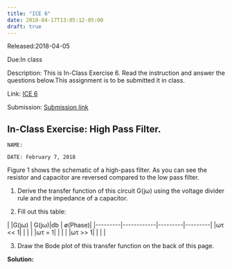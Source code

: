 ```yaml
---
title: "ICE 6"
date: 2018-04-17T13:05:12-05:00
draft: true
---
```


Released:2018-04-05

Due:In class

Description:
This is In-Class Exercise 6. Read the instruction and answer the questions below.This assignment is to be submitted it in class.

Link: [ICE 6](https://github.com/ABE425/data/blob/lia/ICE/ICE_CircuitAnalysis.pdf)

Submission: [Submission link](?)

## In-Class Exercise: High Pass Filter.
```
NAME:

DATE: February 7, 2018
```
Figure 1 shows the schematic of a high-pass filter. As you can see the resistor and capacitor are reversed compared to the low pass filter.

1. Derive the transfer function of this circuit G(jω) using the voltage divider rule and the impedance of a capacitor.

2. Fill out this table:

|         |G(jω)    | G(jω)|db   | ø(Phase)|
|---------|------------|---------|---------|
|ωτ << 1| | | |
|ωτ = 1| | | |
|ωτ >> 1| | | |

3. Draw the Bode plot of this transfer function on the back of this page.

**Solution:**
